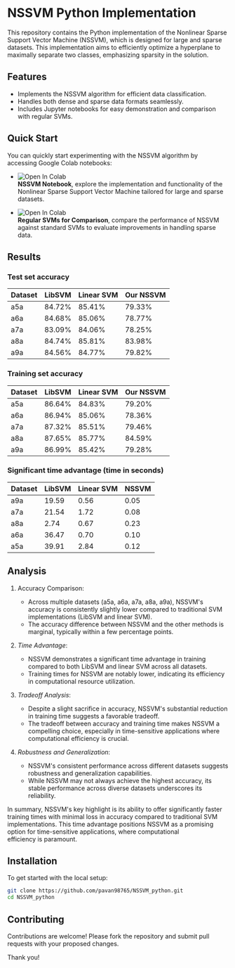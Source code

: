 # NSSVM Python Implementation

This repository contains the Python implementation of the Nonlinear Sparse Support Vector Machine (NSSVM), which is designed for large and sparse datasets. This implementation aims to efficiently optimize a hyperplane to maximally separate two classes, emphasizing sparsity in the solution.

## Features

- Implements the NSSVM algorithm for efficient data classification.
- Handles both dense and sparse data formats seamlessly.
- Includes Jupyter notebooks for easy demonstration and comparison with regular SVMs.

## Quick Start

You can quickly start experimenting with the NSSVM algorithm by accessing Google Colab notebooks:

- [<img src="https://colab.research.google.com/assets/colab-badge.svg" alt="Open In Colab" align="left"/>](https://colab.research.google.com/drive/1R36dSVg-jNKD5luLzWQmYLm07Id7jGfK?usp=sharing)  
  **NSSVM Notebook**, explore the implementation and functionality of the Nonlinear Sparse Support Vector Machine tailored for large and sparse datasets.

- [<img src="https://colab.research.google.com/assets/colab-badge.svg" alt="Open In Colab" align="left"/>](https://colab.research.google.com/drive/1gUzm_euQRMJ7glNz212Ykw8d2UAgu7AG?usp=sharing)  
  **Regular SVMs for Comparison**, compare the performance of NSSVM against standard SVMs to evaluate improvements in handling sparse data.

## Results

### Test set accuracy

| Dataset | LibSVM | Linear SVM | Our NSSVM |
| ------- | ------ | ---------- | --------- |
| a5a     | 84.72% | 85.41%     | 79.33%    |
| a6a     | 84.68% | 85.06%     | 78.77%    |
| a7a     | 83.09% | 84.06%     | 78.25%    |
| a8a     | 84.74% | 85.81%     | 83.98%    |
| a9a     | 84.56% | 84.77%     | 79.82%    |

### Training set accuracy

| Dataset | LibSVM | Linear SVM | Our NSSVM |
| ------- | ------ | ---------- | --------- |
| a5a     | 86.64% | 84.83%     | 79.20%    |
| a6a     | 86.94% | 85.06%     | 78.36%    |
| a7a     | 87.32% | 85.51%     | 79.46%    |
| a8a     | 87.65% | 85.77%     | 84.59%    |
| a9a     | 86.99% | 85.42%     | 79.28%    |

### Significant time advantage (time in seconds)

| Dataset | LibSVM | Linear SVM | NSSVM |
| ------- | ------ | ---------- | ----- |
| a9a     | 19.59  | 0.56       | 0.05  |
| a7a     | 21.54  | 1.72       | 0.08  |
| a8a     | 2.74   | 0.67       | 0.23  |
| a6a     | 36.47  | 0.70       | 0.10  |
| a5a     | 39.91  | 2.84       | 0.12  |

## Analysis

1. Accuracy Comparison:

   - Across multiple datasets (a5a, a6a, a7a, a8a, a9a), NSSVM's accuracy is consistently slightly lower compared to traditional SVM implementations (LibSVM and linear SVM).
   - The accuracy difference between NSSVM and the other methods is marginal, typically within a few percentage points.

2. _Time Advantage_:

   - NSSVM demonstrates a significant time advantage in training compared to both LibSVM and linear SVM across all datasets.
   - Training times for NSSVM are notably lower, indicating its efficiency in computational resource utilization.

3. _Tradeoff Analysis_:

   - Despite a slight sacrifice in accuracy, NSSVM's substantial reduction in training time suggests a favorable tradeoff.
   - The tradeoff between accuracy and training time makes NSSVM a compelling choice, especially in time-sensitive applications where computational efficiency is crucial.

4. _Robustness and Generalization_:
   - NSSVM's consistent performance across different datasets suggests robustness and generalization capabilities.
   - While NSSVM may not always achieve the highest accuracy, its stable performance across diverse datasets underscores its reliability.

In summary, NSSVM's key highlight is its ability to offer significantly faster training times with minimal loss in accuracy compared to traditional SVM implementations. This time advantage positions NSSVM as a promising option for time-sensitive applications, where computational efficiency is paramount.

## Installation

To get started with the local setup:

```bash
git clone https://github.com/pavan98765/NSSVM_python.git
cd NSSVM_python
```

## Contributing

Contributions are welcome! Please fork the repository and submit pull requests with your proposed changes.

Thank you!
